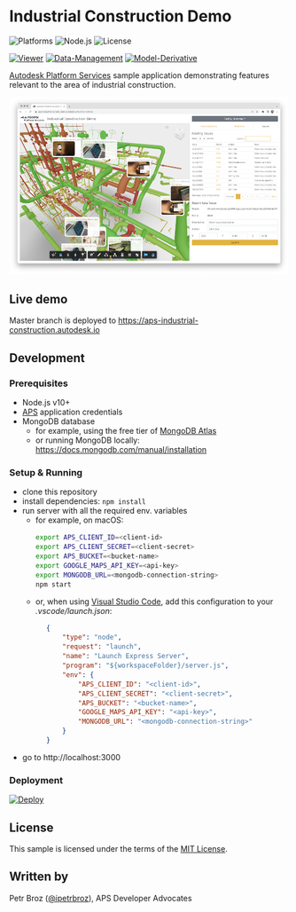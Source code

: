 # Industrial Construction Demo

![Platforms](https://img.shields.io/badge/platform-Windows|MacOS-lightgray.svg)
![Node.js](https://img.shields.io/badge/node-%3E%3D%2010.0.0-brightgreen.svg)
![License](https://img.shields.io/badge/license-MIT-green.svg)

[![Viewer](https://img.shields.io/badge/Viewer-v6-green.svg)](http://forge.autodesk.com/en/docs/viewer/v6)
[![Data-Management](https://img.shields.io/badge/Data%20Management-v2-green.svg)](https://forge.autodesk.com/en/docs/data/v2)
[![Model-Derivative](https://img.shields.io/badge/Model%20Derivative-v2-green.svg)](https://forge.autodesk.com/en/docs/model-derivative/v2)

[Autodesk Platform Services](https://aps.autodesk.com) sample application demonstrating features relevant to the area of industrial construction.

![Screenshot](thumbnail.png)

## Live demo

Master branch is deployed to https://aps-industrial-construction.autodesk.io

## Development

### Prerequisites

- Node.js v10+
- [APS](https://aps.autodesk.com) application credentials
- MongoDB database
  - for example, using the free tier of [MongoDB Atlas](https://www.mongodb.com/cloud/atlas)
  - or running MongoDB locally: https://docs.mongodb.com/manual/installation

### Setup & Running

- clone this repository
- install dependencies: `npm install`
- run server with all the required env. variables
  - for example, on macOS:
    ```bash
    export APS_CLIENT_ID=<client-id>
    export APS_CLIENT_SECRET=<client-secret>
    export APS_BUCKET=<bucket-name>
    export GOOGLE_MAPS_API_KEY=<api-key>
    export MONGODB_URL=<mongodb-connection-string>
    npm start
    ```
  - or, when using [Visual Studio Code](https://code.visualstudio.com), add this configuration to your _.vscode/launch.json_:
  ```json
        {
            "type": "node",
            "request": "launch",
            "name": "Launch Express Server",
            "program": "${workspaceFolder}/server.js",
            "env": {
                "APS_CLIENT_ID": "<client-id>",
                "APS_CLIENT_SECRET": "<client-secret>",
                "APS_BUCKET": "<bucket-name>",
                "GOOGLE_MAPS_API_KEY": "<api-key>",
                "MONGODB_URL": "<mongodb-connection-string>"
            }
        }
  ```
- go to http://localhost:3000

### Deployment

[![Deploy](https://www.herokucdn.com/deploy/button.svg)](https://heroku.com/deploy)

## License

This sample is licensed under the terms of the [MIT License](https://tldrlegal.com/license/mit-license).

## Written by

Petr Broz ([@ipetrbroz](https://twitter.com/ipetrbroz)), APS Developer Advocates
